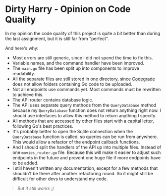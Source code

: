 # Dirty Harry - Opinion on Code Quality

In my opinion the code quality of this project is quite a bit better than during the last assignment, but it is still far from "perfect".

And here's why:
- Most errors are still generic, since I did not spend the time to fix this.
- Variable names, and the command handler have been improved.
- The `main.go` file has been split up into components to improve readability.
- All the separate files are still stored in one directory, since [Codegrade](https://app.codegra.de/) does not allow folders containing Go code to be uploaded.
- Not all endpoints use commands yet. Most commands must be rewritten to achieve this.
- The API router contains database logic.
- The API uses separate query methods from the `QueryDatabase` method because my `QueryDatabase` function does not return anything right now. I should use interfaces to allow this method to return anything I specify.
- All methods that are accessed by other files start with a capital letter, following Go's best practices.
- It's probably better to open the Sqlite connection when the `QueryDatabase` function is called, so queries can be run from anywhere. This would allow a refactor of the endpoint callback functions.
- And I should split the handlers of the API up into multiple files. Instead of one `movies_router.go` file. Because this will make it easier to adjust such endpoints in the future and prevent one huge file if more endpoints have to be added. 
- I still haven't written any documentation, except for a few methods that shouldn't be there after another refactoring round. So it might still be difficult for other devs to understand my code.

> *But it still works ;)*

